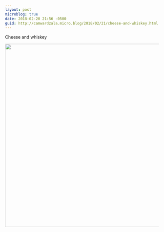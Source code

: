 ```yaml
---
layout: post
microblog: true
date: 2018-02-20 21:56 -0500
guid: http://camwardzala.micro.blog/2018/02/21/cheese-and-whiskey.html
---
```

Cheese and whiskey

<img src="http://www.camwardzala.com/uploads/2018/45da5f226e.jpg" width="600" height="600" />
